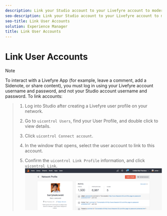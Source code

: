 ```yaml
---
description: Link your Studio account to your Livefyre account to moderate or manage all of your Livefyre sites or networks from a single location.
seo-description: Link your Studio account to your Livefyre account to moderate or manage all of your Livefyre sites or networks from a single location.
seo-title: Link User Accounts
solution: Experience Manager
title: Link User Accounts
---
```


# Link User Accounts

>[!NOTE]
>
>To interact with a Livefyre App (for example, leave a comment, add a Sidenote, or share content), you must log in using your Livefyre account username and password, and not your Studio account username and password.
To link accounts:

>1. Log into Studio after creating a Livefyre user profile on your network.
>   
>1. Go to `uicontrol Users`, find your User Profile, and double click to view details.
>   
>1. Click `uicontrol Connect account`.
>   
>1. In the window that opens, select the user account to link to this account.
>   
>1. Confirm the `uicontrol Link Profile` information, and click `uicontrol Link`.![](images/UsersConnectAccount-1024x311.png)
>   
>   
